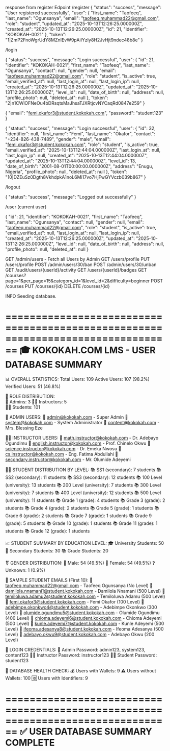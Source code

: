 response from register Edpoint
/register
{
    "status": "success",
    "message": "User registered successfully",
    "user": {
        "first_name": "Taofeeq",
        "last_name": "Ogunsanya",
        "email": "taofeeq.muhammad22@gmail.com",
        "role": "student",
        "updated_at": "2025-10-13T12:26:25.000000Z",
        "created_at": "2025-10-13T12:26:25.000000Z",
        "id": 21,
        "identifier": "KOKOKAH-0021"
    },
    "token": "1|ZmP2FnoWgrUdY8MZnIEvW9pAiIYzIy8H2JvHjt9ndec48b8e"
}


/login

{
    "status": "success",
    "message": "Login successful",
    "user": {
        "id": 21,
        "identifier": "KOKOKAH-0021",
        "first_name": "Taofeeq",
        "last_name": "Ogunsanya",
        "contact": null,
        "gender": null,
        "email": "taofeeq.muhammad22@gmail.com",
        "role": "student",
        "is_active": true,
        "email_verified_at": null,
        "last_login_at": null,
        "last_login_ip": null,
        "created_at": "2025-10-13T12:26:25.000000Z",
        "updated_at": "2025-10-13T12:26:25.000000Z",
        "level_id": null,
        "date_of_birth": null,
        "address": null,
        "profile_photo": null,
        "deleted_at": null
    },
    "token": "2|n1CWlOFNeOu4bDRsqtsMaJhsaTJXRtjcvNYCaqRd0847e259"
}


{
  "email": "femi.okafor3@student.kokokah.com",
  "password": "student123"
}

{
    "status": "success",
    "message": "Login successful",
    "user": {
        "id": 32,
        "identifier": null,
        "first_name": "Femi",
        "last_name": "Okafor",
        "contact": "+234-826-438-7489",
        "gender": "male",
        "email": "femi.okafor3@student.kokokah.com",
        "role": "student",
        "is_active": true,
        "email_verified_at": "2025-10-13T12:44:04.000000Z",
        "last_login_at": null,
        "last_login_ip": null,
        "created_at": "2025-10-13T12:44:04.000000Z",
        "updated_at": "2025-10-13T12:44:04.000000Z",
        "level_id": 13,
        "date_of_birth": "2001-08-01T00:00:00.000000Z",
        "address": "Enugu, Nigeria",
        "profile_photo": null,
        "deleted_at": null
    },
    "token": "10|DZEuSz0Dgth8VkhdpkA1noL6Mi17vo7HjFwGYVczb039b867"
}



/logout

{
    "status": "success",
    "message": "Logged out successfully"
}


/user (current user)

{
    "id": 21,
    "identifier": "KOKOKAH-0021",
    "first_name": "Taofeeq",
    "last_name": "Ogunsanya",
    "contact": null,
    "gender": null,
    "email": "taofeeq.muhammad22@gmail.com",
    "role": "student",
    "is_active": true,
    "email_verified_at": null,
    "last_login_at": null,
    "last_login_ip": null,
    "created_at": "2025-10-13T12:26:25.000000Z",
    "updated_at": "2025-10-13T12:26:25.000000Z",
    "level_id": null,
    "date_of_birth": null,
    "address": null,
    "profile_photo": null,
    "deleted_at": null
}

GET /admin/users - Fetch all Users by Admin
GET /users/profile
PUT /users/profile
POST /admin/users/30/ban
POST /admin/users/30/unban
GET /audit/users/{userId}/activity
GET /users/{userId}/badges
GET /courses?page=1&per_page=15&category_id=1&level_id=2&difficulty=beginner
POST /courses
PUT /courses/{id}
DELETE /courses/{id}


 INFO  Seeding database.  


================================================================================
🎓 KOKOKAH.COM LMS - USER DATABASE SUMMARY
================================================================================

📊 OVERALL STATISTICS:
   Total Users: 109
   Active Users: 107 (98.2%) 
   Verified Users: 51 (46.8%)

👥 ROLE DISTRIBUTION:        
   👑 Admins: 3
   👨‍🏫 Instructors: 5      
   👨‍🎓 Students: 101       

👑 ADMIN USERS:
   📧 admin@kokokah.com - Super Admin
   📧 system@kokokah.com - System Administrator
   📧 content@kokokah.com - Mrs. Blessing Eze

👨‍🏫 INSTRUCTOR USERS:
   📧 math.instructor@kokokah.com - Dr. Adebayo Ogundimu
   📧 english.instructor@kokokah.com - Prof. Chinelo Okwu
   📧 science.instructor@kokokah.com - Dr. Emeka Nwosu
   📧 cs.instructor@kokokah.com - Eng. Fatima Abdullahi
   📧 secondary.instructor@kokokah.com - Mr. Olumide Adeyemi

👨‍🎓 STUDENT DISTRIBUTION BY LEVEL:
   📚 SS1 (secondary): 7 students
   📚 SS2 (secondary): 11 students
   📚 SS3 (secondary): 12 students
   📚 100 Level (university): 13 students
   📚 200 Level (university): 7 students
   📚 300 Level (university): 7 students
   📚 400 Level (university): 12 students
   📚 500 Level (university): 11 students
   📚 Grade 1 (grade): 4 students
   📚 Grade 3 (grade): 2 students
   📚 Grade 4 (grade): 2 students
   📚 Grade 5 (grade): 1 students
   📚 Grade 6 (grade): 2 students
   📚 Grade 7 (grade): 1 students
   📚 Grade 9 (grade): 5 students
   📚 Grade 10 (grade): 1 students
   📚 Grade 11 (grade): 1 students
   📚 Grade 12 (grade): 1 students

📈 STUDENT SUMMARY BY EDUCATION LEVEL:
   🎓 University Students: 50
   🏫 Secondary Students: 30
   📚 Grade Students: 20

⚧ GENDER DISTRIBUTION:
   👨 Male: 54 (49.5%)
   👩 Female: 54 (49.5%)
   ❓ Unknown: 1 (0.9%)

📧 SAMPLE STUDENT EMAILS (First 10):
   📧 taofeeq.muhammad22@gmail.com - Taofeeq Ogunsanya (No Level)
   📧 damilola.nnamani1@student.kokokah.com - Damilola Nnamani (500 Level)
   📧 temiloluwa.adamu2@student.kokokah.com - Temiloluwa Adamu (500 Level)
   📧 femi.okafor3@student.kokokah.com - Femi Okafor (100 Level)
   📧 adebimpe.okonkwo4@student.kokokah.com - Adebimpe Okonkwo (300 Level)
   📧 olumide.ogundimu5@student.kokokah.com - Olumide Ogundimu (400 Level)
   📧 chioma.adeyemi6@student.kokokah.com - Chioma Adeyemi (500 Level)
   📧 kunle.adeyemi7@student.kokokah.com - Kunle Adeyemi (500 Level)
   📧 ifeoma.adesanya8@student.kokokah.com - Ifeoma Adesanya (500 Level)
   📧 adebayo.okwu9@student.kokokah.com - Adebayo Okwu (200 Level)

🔑 LOGIN CREDENTIALS:
   👑 Admin Password: admin123, system123, content123
   👨‍🏫 Instructor Password: instructor123
   👨‍🎓 Student Password: student123

🏥 DATABASE HEALTH CHECK:
   💰 Users with Wallets: 9
   ⚠️ Users without Wallets: 100
   🆔 Users with Identifiers: 9

================================================================================
✅ USER DATABASE SUMMARY COMPLETE
================================================================================